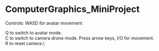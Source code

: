 # ComputerGraphics_MiniProject

Controls:
WASD for avatar movement

Q to switch to avatar mode.\
C to switch to camera drone mode. Press arrow keys, I/O for movement.\
R to reset camera.\
